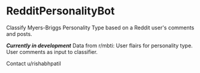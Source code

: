 # RedditPersonalityBot
Classify Myers-Briggs Personality Type based on a Reddit user's comments and posts.

***Currently in development***
Data from r/mbti:
User flairs for personality type.
User comments as input to classifier.

Contact u/rishabhpatil
